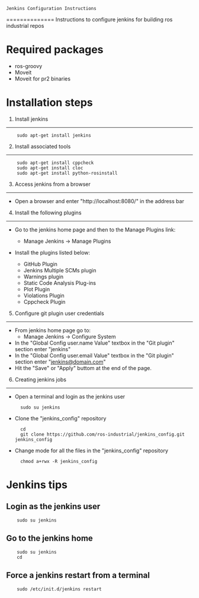 	Jenkins Configuration Instructions
==============
Instructions to configure jenkins for building ros industrial repos


Required packages
==============
-	ros-groovy
-	Moveit 
-	Moveit for pr2 binaries 

Installation steps
==============


1. Install jenkins
--------------
		sudo apt-get install jenkins

2. Install associated tools
-------------
		sudo apt-get install cppcheck
		sudo apt-get install cloc
		sudo apt-get install python-rosinstall

3. Access jenkins from a browser
-------------
	
-	Open a browser and enter "http://localhost:8080/" in the address bar


4. Install the following plugins
-------------
+	Go to the jenkins home page and then to the Manage Plugins link:
	+	Manage Jenkins -> Manage Plugins

+	Install the plugins listed below:
	+	GitHub Plugin
	+	Jenkins Multiple SCMs plugin
	+	Warnings plugin
	+	Static Code Analysis Plug-ins
	+	Plot Plugin
	+	Violations Plugin
	+	Cppcheck Plugin


5. Configure git plugin user credentials
-------------
+	From jenkins home page go to: 
	+	Manage Jenkins -> Configure System
+	In the "Global Config user.name Value" textbox in the "Git plugin" section enter "jenkins"
+	In the "Global Config user.email Value" textbox in the "Git plugin" section enter "jenkins@domain.com"
+	Hit the "Save" or "Apply" buttom at the end of the page.


6. Creating jenkins jobs
-------------

+ Open a terminal  and login as the jenkins user

		sudo su jenkins


+ Clone the "jenkins_config" repository
                
        cd
	    git clone https://github.com/ros-industrial/jenkins_config.git jenkins_config


+ Change mode for all the files in the "jenkins_config" repository

		chmod a+rwx -R jenkins_config


Jenkins tips
==============
Login as the jenkins user
-------------
		sudo su jenkins

Go to the jenkins home
-------------
		sudo su jenkins
		cd

Force a jenkins restart from a terminal
-------------
		sudo /etc/init.d/jenkins restart
